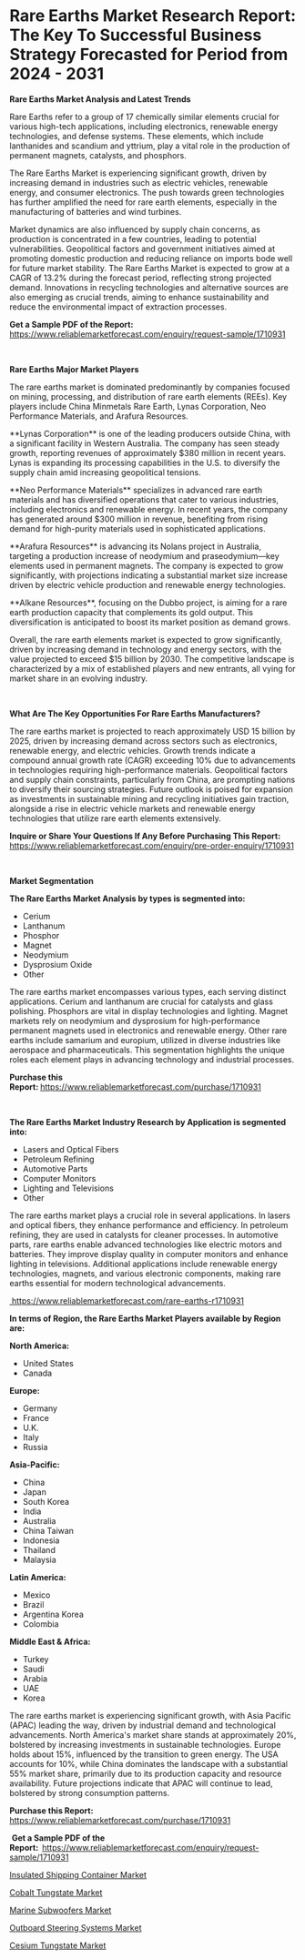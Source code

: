 <p><h1>Rare Earths Market Research Report: The Key To Successful Business Strategy Forecasted for Period from 2024 - 2031</h1></p><p><strong>Rare Earths Market Analysis and Latest Trends</strong></p>
<p><p>Rare Earths refer to a group of 17 chemically similar elements crucial for various high-tech applications, including electronics, renewable energy technologies, and defense systems. These elements, which include lanthanides and scandium and yttrium, play a vital role in the production of permanent magnets, catalysts, and phosphors.</p><p>The Rare Earths Market is experiencing significant growth, driven by increasing demand in industries such as electric vehicles, renewable energy, and consumer electronics. The push towards green technologies has further amplified the need for rare earth elements, especially in the manufacturing of batteries and wind turbines. </p><p>Market dynamics are also influenced by supply chain concerns, as production is concentrated in a few countries, leading to potential vulnerabilities. Geopolitical factors and government initiatives aimed at promoting domestic production and reducing reliance on imports bode well for future market stability. The Rare Earths Market is expected to grow at a CAGR of 13.2% during the forecast period, reflecting strong projected demand. Innovations in recycling technologies and alternative sources are also emerging as crucial trends, aiming to enhance sustainability and reduce the environmental impact of extraction processes.</p></p>
<p><strong>Get a Sample PDF of the Report:&nbsp;</strong> <a href="https://www.reliablemarketforecast.com/enquiry/request-sample/1710931?utm_campaign=1129&utm_medium=2&utm_source=Github&utm_content=ia&utm_term=22102024&utm_id=rare-earths">https://www.reliablemarketforecast.com/enquiry/request-sample/1710931</a></p>
<p>&nbsp;</p>
<p><strong>Rare Earths Major Market Players</strong></p>
<p><p>The rare earths market is dominated predominantly by companies focused on mining, processing, and distribution of rare earth elements (REEs). Key players include China Minmetals Rare Earth, Lynas Corporation, Neo Performance Materials, and Arafura Resources. </p><p>**Lynas Corporation** is one of the leading producers outside China, with a significant facility in Western Australia. The company has seen steady growth, reporting revenues of approximately $380 million in recent years. Lynas is expanding its processing capabilities in the U.S. to diversify the supply chain amid increasing geopolitical tensions.</p><p>**Neo Performance Materials** specializes in advanced rare earth materials and has diversified operations that cater to various industries, including electronics and renewable energy. In recent years, the company has generated around $300 million in revenue, benefiting from rising demand for high-purity materials used in sophisticated applications.</p><p>**Arafura Resources** is advancing its Nolans project in Australia, targeting a production increase of neodymium and praseodymium—key elements used in permanent magnets. The company is expected to grow significantly, with projections indicating a substantial market size increase driven by electric vehicle production and renewable energy technologies.</p><p>**Alkane Resources**, focusing on the Dubbo project, is aiming for a rare earth production capacity that complements its gold output. This diversification is anticipated to boost its market position as demand grows.</p><p>Overall, the rare earth elements market is expected to grow significantly, driven by increasing demand in technology and energy sectors, with the value projected to exceed $15 billion by 2030. The competitive landscape is characterized by a mix of established players and new entrants, all vying for market share in an evolving industry.</p></p>
<p>&nbsp;</p>
<p><strong>What Are The Key Opportunities For Rare Earths Manufacturers?</strong></p>
<p><p>The rare earths market is projected to reach approximately USD 15 billion by 2025, driven by increasing demand across sectors such as electronics, renewable energy, and electric vehicles. Growth trends indicate a compound annual growth rate (CAGR) exceeding 10% due to advancements in technologies requiring high-performance materials. Geopolitical factors and supply chain constraints, particularly from China, are prompting nations to diversify their sourcing strategies. Future outlook is poised for expansion as investments in sustainable mining and recycling initiatives gain traction, alongside a rise in electric vehicle markets and renewable energy technologies that utilize rare earth elements extensively.</p></p>
<p><strong>Inquire or Share Your Questions If Any Before Purchasing This Report:</strong> <a href="https://www.reliablemarketforecast.com/enquiry/pre-order-enquiry/1710931?utm_campaign=1129&utm_medium=2&utm_source=Github&utm_content=ia&utm_term=22102024&utm_id=rare-earths">https://www.reliablemarketforecast.com/enquiry/pre-order-enquiry/1710931</a></p>
<p>&nbsp;</p>
<p><strong>Market Segmentation</strong></p>
<p><strong>The Rare Earths Market Analysis by types is segmented into:</strong></p>
<p><ul><li>Cerium</li><li>Lanthanum</li><li>Phosphor</li><li>Magnet</li><li>Neodymium</li><li>Dysprosium Oxide</li><li>Other</li></ul></p>
<p><p>The rare earths market encompasses various types, each serving distinct applications. Cerium and lanthanum are crucial for catalysts and glass polishing. Phosphors are vital in display technologies and lighting. Magnet markets rely on neodymium and dysprosium for high-performance permanent magnets used in electronics and renewable energy. Other rare earths include samarium and europium, utilized in diverse industries like aerospace and pharmaceuticals. This segmentation highlights the unique roles each element plays in advancing technology and industrial processes.</p></p>
<p><strong>Purchase this Report:&nbsp;</strong><a href="https://www.reliablemarketforecast.com/purchase/1710931?utm_campaign=1129&utm_medium=2&utm_source=Github&utm_content=ia&utm_term=22102024&utm_id=rare-earths">https://www.reliablemarketforecast.com/purchase/1710931</a></p>
<p>&nbsp;</p>
<p><strong>The Rare Earths Market Industry Research by Application is segmented into:</strong></p>
<p><ul><li>Lasers and Optical Fibers</li><li>Petroleum Refining</li><li>Automotive Parts</li><li>Computer Monitors</li><li>Lighting and Televisions</li><li>Other</li></ul></p>
<p><p>The rare earths market plays a crucial role in several applications. In lasers and optical fibers, they enhance performance and efficiency. In petroleum refining, they are used in catalysts for cleaner processes. In automotive parts, rare earths enable advanced technologies like electric motors and batteries. They improve display quality in computer monitors and enhance lighting in televisions. Additional applications include renewable energy technologies, magnets, and various electronic components, making rare earths essential for modern technological advancements.</p></p>
<p><a href="https://www.reliablemarketforecast.com/rare-earths-r1710931?utm_campaign=1129&utm_medium=2&utm_source=Github&utm_content=ia&utm_term=22102024&utm_id=rare-earths">&nbsp;https://www.reliablemarketforecast.com/rare-earths-r1710931</a></p>
<p><strong>In terms of Region, the Rare Earths Market Players available by Region are:</strong></p>
<p>
    <p> <strong> North America: </strong>
        <ul>
            <li>United States</li>
            <li>Canada</li>
        </ul>
        </p> 
    <p> <strong> Europe: </strong>
        <ul>
            <li>Germany</li>
            <li>France</li>
            <li>U.K.</li>
            <li>Italy</li>
            <li>Russia</li>
        </ul>
        </p> 
    <p> <strong> Asia-Pacific: </strong>
        <ul>
            <li>China</li>
            <li>Japan</li>
            <li>South Korea</li>
            <li>India</li>
            <li>Australia</li>
            <li>China Taiwan</li>
            <li>Indonesia</li>
            <li>Thailand</li>
            <li>Malaysia</li>
        </ul>
        </p> 
    <p> <strong> Latin America: </strong>
        <ul>
            <li>Mexico</li>
            <li>Brazil</li>
            <li>Argentina Korea</li>
            <li>Colombia</li>
        </ul>
        </p> 
    <p> <strong> Middle East & Africa: </strong>
        <ul>
            <li>Turkey</li>
            <li>Saudi</li>
            <li>Arabia</li>
            <li>UAE</li>
            <li>Korea</li>
        </ul>
    </p>
    </p>
<p><p>The rare earths market is experiencing significant growth, with Asia Pacific (APAC) leading the way, driven by industrial demand and technological advancements. North America's market share stands at approximately 20%, bolstered by increasing investments in sustainable technologies. Europe holds about 15%, influenced by the transition to green energy. The USA accounts for 10%, while China dominates the landscape with a substantial 55% market share, primarily due to its production capacity and resource availability. Future projections indicate that APAC will continue to lead, bolstered by strong consumption patterns.</p></p>
<p><strong>Purchase this Report: </strong><a href="https://www.reliablemarketforecast.com/purchase/1710931?utm_campaign=1129&utm_medium=2&utm_source=Github&utm_content=ia&utm_term=22102024&utm_id=rare-earths">https://www.reliablemarketforecast.com/purchase/1710931</a></p>
<p>&nbsp;<strong>Get a Sample PDF of the Report:&nbsp;&nbsp;</strong><a href="https://www.reliablemarketforecast.com/enquiry/request-sample/1710931?utm_campaign=1129&utm_medium=2&utm_source=Github&utm_content=ia&utm_term=22102024&utm_id=rare-earths">https://www.reliablemarketforecast.com/enquiry/request-sample/1710931</a></p>
<p><strong></strong></p>
<p><p><a href="https://github.com/juliaficg7n3/Market-Research-Report-List-1/blob/main/insulated-shipping-container-market.md?utm_campaign=1129&utm_medium=2&utm_source=Github&utm_content=ia&utm_term=22102024&utm_id=rare-earths">Insulated Shipping Container Market</a></p><p><a href="https://www.linkedin.com/pulse/cobalt-tungstate-market-growth-segmentation-regional-analysis-dpzte?utm_campaign=1129&utm_medium=2&utm_source=Github&utm_content=ia&utm_term=22102024&utm_id=rare-earths">Cobalt Tungstate Market</a></p><p><a href="https://issuu.com/reportprime-2/docs/marine-subwoofers-market-size-2030._1285801b93eb4a?utm_campaign=1129&utm_medium=2&utm_source=Github&utm_content=ia&utm_term=22102024&utm_id=rare-earths">Marine Subwoofers Market</a></p><p><a href="https://issuu.com/reportprime-2/docs/outboard-steering-systems-market-si_196c92f142adb8?utm_campaign=1129&utm_medium=2&utm_source=Github&utm_content=ia&utm_term=22102024&utm_id=rare-earths">Outboard Steering Systems Market</a></p><p><a href="https://www.linkedin.com/pulse/digital-transformation-cesium-tungstate-industry-market-ciywe?utm_campaign=1129&utm_medium=2&utm_source=Github&utm_content=ia&utm_term=22102024&utm_id=rare-earths">Cesium Tungstate Market</a></p></p>